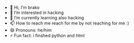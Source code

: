 - 👋 Hi, I’m brako
- 👀 I’m interested in hacking
- 🌱 I’m currently learning also hacking
- 📫 How to reach me reach for me by not reaching for me :)
- 😄 Pronouns: he/him
- ⚡ Fun fact: i finshed python and html

